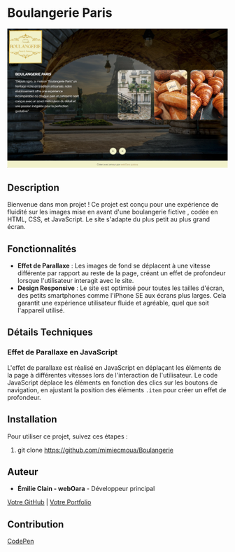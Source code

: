 # Boulangerie Paris

![Capture d'écran de la page d'accueil](img/Capt-boul.png)

## Description

Bienvenue dans mon projet ! Ce projet est conçu pour une expérience de fluidité sur les images mise en avant d'une boulangerie fictive , codée en HTML, CSS, et JavaScript. Le site s'adapte du plus petit au plus grand écran.

## Fonctionnalités

- **Effet de Parallaxe** : Les images de fond se déplacent à une vitesse différente par rapport au reste de la page, créant un effet de profondeur lorsque l'utilisateur interagit avec le site.
- **Design Responsive** : Le site est optimisé pour toutes les tailles d'écran, des petits smartphones comme l'iPhone SE aux écrans plus larges. Cela garantit une expérience utilisateur fluide et agréable, quel que soit l'appareil utilisé.

## Détails Techniques

### Effet de Parallaxe en JavaScript

L'effet de parallaxe est réalisé en JavaScript en déplaçant les éléments de la page à différentes vitesses lors de l'interaction de l'utilisateur. Le code JavaScript déplace les éléments en fonction des clics sur les boutons de navigation, en ajustant la position des éléments `.item` pour créer un effet de profondeur.

## Installation

Pour utiliser ce projet, suivez ces étapes :

1. git clone https://github.com/mimiecmoua/Boulangerie

## Auteur

- **Émilie Clain - webOara** - Développeur principal

[Votre GitHub](https://github.com/mimiecmoua) | [Votre Portfolio](https://mimiecmoua.github.io/portfolio/)

## Contribution

[CodePen](https://codepen.io/noirsociety/pen/ZEwLGXB)
